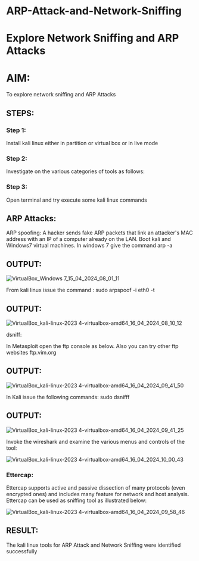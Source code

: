 # ARP-Attack-and-Network-Sniffing
# Explore Network Sniffing and ARP Attacks

# AIM:

To explore network sniffing and ARP Attacks

## STEPS:

### Step 1:

Install kali linux either in partition or virtual box or in live mode

### Step 2:

Investigate on the various categories of tools as follows:


### Step 3:
Open terminal and try execute some kali linux commands

## ARP Attacks:  
ARP spoofing: A hacker sends fake ARP packets that link an attacker's MAC address with an IP of a computer already on the LAN. 
Boot kali and Windows7 virtual machines.
In windows 7 give the command arp -a
## OUTPUT:
![VirtualBox_Windows 7_15_04_2024_08_01_11](https://github.com/MaheshS03/EH-Ex-4/assets/128498431/5a2866ad-6897-4cb4-90b4-8273c9f28033)


From kali linux issue the command :
sudo arpspoof -i eth0 -t <target system> <gateway>
## OUTPUT:
![VirtualBox_kali-linux-2023 4-virtualbox-amd64_16_04_2024_08_10_12](https://github.com/MaheshS03/EH-Ex-4/assets/128498431/ed0a1504-82df-4ec5-ba55-90255ca3caa6)

 dsniff:

In Metasploit open the ftp console as below. Also you can try other ftp websites ftp.vim.org
## OUTPUT:
![VirtualBox_kali-linux-2023 4-virtualbox-amd64_16_04_2024_09_41_50](https://github.com/MaheshS03/EH-Ex-4/assets/128498431/9c506d90-e502-4e07-9768-33d7cd052d8c)




In Kali issue the following commands:
sudo dsnifff
## OUTPUT:
![VirtualBox_kali-linux-2023 4-virtualbox-amd64_16_04_2024_09_41_25](https://github.com/MaheshS03/EH-Ex-4/assets/128498431/465b4ee6-2949-423b-963d-507602e97c74)



Invoke the wireshark and examine the various menus  and controls of the tool:

![VirtualBox_kali-linux-2023 4-virtualbox-amd64_16_04_2024_10_00_43](https://github.com/MaheshS03/EH-Ex-4/assets/128498431/882b7bca-f1be-4192-95d7-c46451dd2fa7)

### Ettercap:
Ettercap supports active and passive dissection of many protocols (even encrypted ones) and includes many feature for network and host analysis.
Ettercap can be used as sniffing tool as illustrated below:

![VirtualBox_kali-linux-2023 4-virtualbox-amd64_16_04_2024_09_58_46](https://github.com/MaheshS03/EH-Ex-4/assets/128498431/7499c37c-80d4-46f8-9f24-18b6cce5b829)







## RESULT:


The kali linux tools for ARP Attack and Network Sniffing were identified successfully
